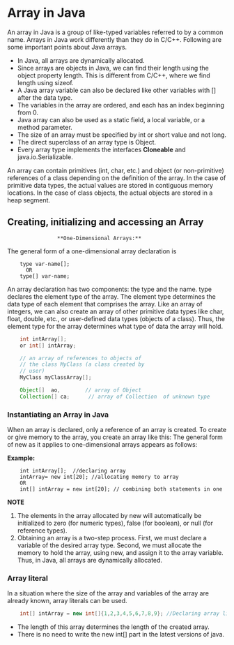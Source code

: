 # Array in Java

An array in Java is a group of like-typed variables referred to by a common name. Arrays in Java work differently than they do in C/C++. Following are some important points about Java arrays.

- In Java, all arrays are dynamically allocated.
- Since arrays are objects in Java, we can find their length using the object property length. This is different from C/C++, where we find length using sizeof.
- A Java array variable can also be declared like other variables with [] after the data type.
- The variables in the array are ordered, and each has an index beginning from 0.
- Java array can also be used as a static field, a local variable, or a method parameter.
- The size of an array must be specified by int or short value and not long.
- The direct superclass of an array type is Object.
- Every array type implements the interfaces **Cloneable** and java.io.Serializable.

An array can contain primitives (int, char, etc.) and object (or non-primitive) references of a class depending on the definition of the array. In the case of primitive data types, the actual values are stored in contiguous memory locations. In the case of class objects, the actual objects are stored in a heap segment.

## Creating, initializing and accessing an Array

                    **One-Dimensional Arrays:**

The general form of a one-dimensional array declaration is

```
    type var-name[];
      OR
    type[] var-name;
```

An array declaration has two components: the type and the name. type declares the element type of the array. The element type determines the data type of each element that comprises the array. Like an array of integers, we can also create an array of other primitive data types like char, float, double, etc., or user-defined data types (objects of a class). Thus, the element type for the array determines what type of data the array will hold.

```java
    int intArray[];
    or int[] intArray;

    // an array of references to objects of
    // the class MyClass (a class created by
    // user)
    MyClass myClassArray[];

    Object[]  ao,        // array of Object
    Collection[] ca;      // array of Collection  of unknown type

```

### Instantiating an Array in Java

When an array is declared, only a reference of an array is created. To create or give memory to the array, you create an array like this: The general form of new as it applies to one-dimensional arrays appears as follows:

**Example:**

```
    int intArray[];  //declaring array
    intArray= new int[20]; //allocating memory to array
    OR
    int[] intArray = new int[20]; // combining both statements in one

```

**NOTE**

1. The elements in the array allocated by new will automatically be initialized to zero (for numeric types), false (for boolean), or null (for reference types).
2. Obtaining an array is a two-step process. First, we must declare a variable of the desired array type. Second, we must allocate the memory to hold the array, using new, and assign it to the array variable. Thus, in Java, all arrays are dynamically allocated.

### Array literal

In a situation where the size of the array and variables of the array are already known, array literals can be used.

```java
    int[] intArray = new int[]{1,2,3,4,5,6,7,8,9}; //Declaring array literal.
```

- The length of this array determines the length of the created array.
- There is no need to write the new int[] part in the latest versions of java.
